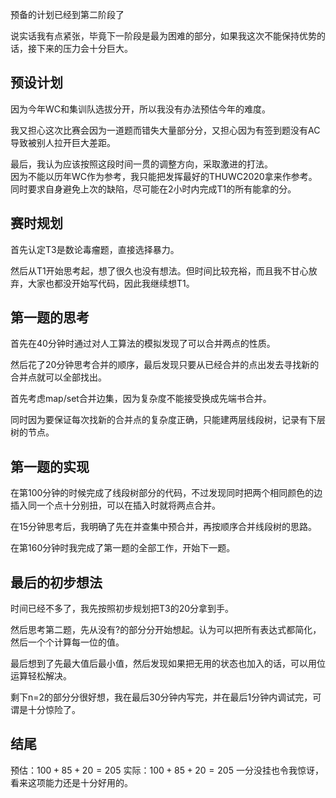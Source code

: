 预备的计划已经到第二阶段了

说实话我有点紧张，毕竟下一阶段是最为困难的部分，如果我这次不能保持优势的话，接下来的压力会十分巨大。
## 预设计划
因为今年WC和集训队选拔分开，所以我没有办法预估今年的难度。

我又担心这次比赛会因为一道题而错失大量部分分，又担心因为有签到题没有AC导致被别人拉开巨大差距。

最后，我认为应该按照这段时间一贯的调整方向，采取激进的打法。  
因为不能以历年WC作为参考，我只能把发挥最好的THUWC2020拿来作参考。  
同时要求自身避免上次的缺陷，尽可能在2小时内完成T1的所有能拿的分。
## 赛时规划
首先认定T3是数论毒瘤题，直接选择暴力。

然后从T1开始思考起，想了很久也没有想法。但时间比较充裕，而且我不甘心放弃，大家也都没开始写代码，因此我继续想T1。
## 第一题的思考
首先在40分钟时通过对人工算法的模拟发现了可以合并两点的性质。

然后花了20分钟思考合并的顺序，最后发现只要从已经合并的点出发去寻找新的合并点就可以全部找出。

首先考虑map/set合并边集，因为复杂度不能接受换成先端书合并。

同时因为要保证每次找新的合并点的复杂度正确，只能建两层线段树，记录有下层树的节点。
## 第一题的实现
在第100分钟的时候完成了线段树部分的代码，不过发现同时把两个相同颜色的边插入同一个点十分别扭，可以在插入时就将两点合并。

在15分钟思考后，我明确了先在并查集中预合并，再按顺序合并线段树的思路。

在第160分钟时我完成了第一题的全部工作，开始下一题。
## 最后的初步想法
时间已经不多了，我先按照初步规划把T3的20分拿到手。

然后思考第二题，先从没有?的部分分开始想起。认为可以把所有表达式都简化，然后一个个计算每一位的值。

最后想到了先最大值后最小值，然后发现如果把无用的状态也加入的话，可以用位运算轻松解决。

剩下n=2的部分分很好想，我在最后30分钟内写完，并在最后1分钟内调试完，可谓是十分惊险了。
## 结尾
预估：$100+85+20=205$
实际：$100+85+20=205$
一分没挂也令我惊讶，看来这项能力还是十分好用的。